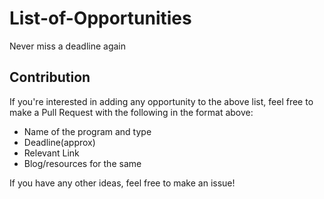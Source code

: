 # List-of-Opportunities
Never miss a deadline again

## Contribution
If you're interested in adding any opportunity to the above list, feel free to make a Pull Request with the following in the format above:
- Name of the program and type
- Deadline(approx)
- Relevant Link
- Blog/resources for the same

If you have any other ideas, feel free to make an issue!
